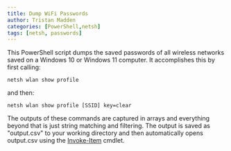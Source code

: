 ```yaml
---
title: Dump WiFi Passwords
author: Tristan Madden
categories: [PowerShell,netsh]
tags: [netsh, passwords]
---
```


This PowerShell script dumps the saved passwords of all wireless networks saved on a Windows 10 or Windows 11 computer. It accomplishes this by first calling:

```console
netsh wlan show profile
```
and then:
```console
netsh wlan show profile [SSID] key=clear
```
The outputs of these commands are captured in arrays and everything beyond that is just string matching and filtering. The output is saved as "output.csv" to your working directory and then automatically opens output.csv using the <a href="https://docs.microsoft.com/en-us/powershell/module/microsoft.powershell.management/invoke-item?view=powershell-7.2">Invoke-Item</a> cmdlet. 

<script src="https://gist.github.com/Trimad/1829b942568540b704b9ec21cfe99279.js"></script>